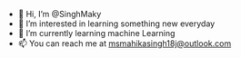 - 👋 Hi, I’m @SinghMaky
- 👀 I’m interested in learning something new everyday
- 🌱 I’m currently learning machine Learning
- 📫 You can reach me at msmahikasingh18j@outlook.com

<!---
SinghMaky/SinghMaky is a ✨ special ✨ repository because its `README.md` (this file) appears on your GitHub profile.
You can click the Preview link to take a look at your changes.
--->
